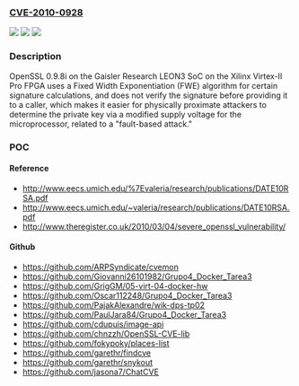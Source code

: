 ### [CVE-2010-0928](https://cve.mitre.org/cgi-bin/cvename.cgi?name=CVE-2010-0928)
![](https://img.shields.io/static/v1?label=Product&message=n%2Fa&color=blue)
![](https://img.shields.io/static/v1?label=Version&message=n%2Fa%20&color=brightgreen)
![](https://img.shields.io/static/v1?label=Vulnerability&message=n%2Fa&color=brightgreen)

### Description

OpenSSL 0.9.8i on the Gaisler Research LEON3 SoC on the Xilinx Virtex-II Pro FPGA uses a Fixed Width Exponentiation (FWE) algorithm for certain signature calculations, and does not verify the signature before providing it to a caller, which makes it easier for physically proximate attackers to determine the private key via a modified supply voltage for the microprocessor, related to a "fault-based attack."

### POC

#### Reference
- http://www.eecs.umich.edu/%7Evaleria/research/publications/DATE10RSA.pdf
- http://www.eecs.umich.edu/~valeria/research/publications/DATE10RSA.pdf
- http://www.theregister.co.uk/2010/03/04/severe_openssl_vulnerability/

#### Github
- https://github.com/ARPSyndicate/cvemon
- https://github.com/Giovanni26101982/Grupo4_Docker_Tarea3
- https://github.com/GrigGM/05-virt-04-docker-hw
- https://github.com/Oscar112248/Grupo4_Docker_Tarea3
- https://github.com/PajakAlexandre/wik-dps-tp02
- https://github.com/PaulJara84/Grupo4_Docker_Tarea3
- https://github.com/cdupuis/image-api
- https://github.com/chnzzh/OpenSSL-CVE-lib
- https://github.com/fokypoky/places-list
- https://github.com/garethr/findcve
- https://github.com/garethr/snykout
- https://github.com/jasona7/ChatCVE

